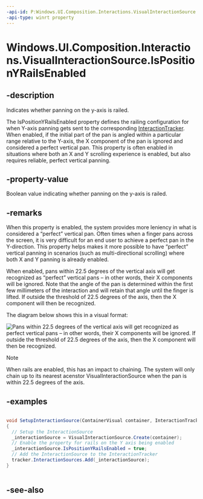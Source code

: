 ```yaml
---
-api-id: P:Windows.UI.Composition.Interactions.VisualInteractionSource.IsPositionYRailsEnabled
-api-type: winrt property
---
```


<!-- Property syntax
public bool IsPositionYRailsEnabled { get;  set; }
-->

# Windows.UI.Composition.Interactions.VisualInteractionSource.IsPositionYRailsEnabled

## -description
Indicates whether panning on the y-axis is railed.

The IsPositionYRailsEnabled property defines the railing configuration for when Y-axis panning gets sent to the corresponding [InteractionTracker](interactiontracker.md). When enabled, if the initial part of the pan is angled within a particular range relative to the Y-axis, the X component of the pan is ignored and considered a perfect vertical pan. This property is often enabled in situations where both an X and Y scrolling experience is enabled, but also requires reliable, perfect vertical panning.



## -property-value
Boolean value indicating whether panning on the y-axis is railed.

## -remarks
When this property is enabled, the system provides more leniency in what is considered a “perfect” vertical pan. Often times when a finger pans across the screen, it is very difficult for an end user to achieve a perfect pan in the Y-direction. This property helps makes it more possible to have “perfect” vertical panning in scenarios (such as multi-directional scrolling) where both X and Y panning is already enabled.

When enabled, pans within 22.5 degrees of the vertical axis will get recognized as “perfect” vertical pans – in other words, their X components will be ignored. Note that the angle of the pan is determined within the first few millimeters of the interaction and will retain that angle until the finger is lifted. If outside the threshold of 22.5 degrees of the axis, then the X component will then be recognized.

The diagram below shows this in a visual format:

<img src="images/rails.png" alt="Pans within 22.5 degrees of the vertical axis will get recognized as perfect vertical pans – in other words, their X components will be ignored. If outside the threshold of 22.5 degrees of the axis, then the X component will then be recognized." />

> [!NOTE]
> When rails are enabled, this has an impact to chaining. The system will only chain up to its nearest acenstor VisualInteractionSource when the pan is within 22.5 degrees of the axis.

## -examples
```csharp

void SetupInteractionSource(ContainerVisual container, InteractionTracker 	tracker)
{
  // Setup the InteractionSource
  _interactionSource = VisualInteractionSource.Create(container);
  // Enable the property for rails on the Y axis being enabled
  _interactionSource.IsPositionYRailsEnabled = true;
  // Add the InteractionSource to the InteractionTracker
  tracker.InteractionSources.Add(_interactionSource);
}
        
```



## -see-also
